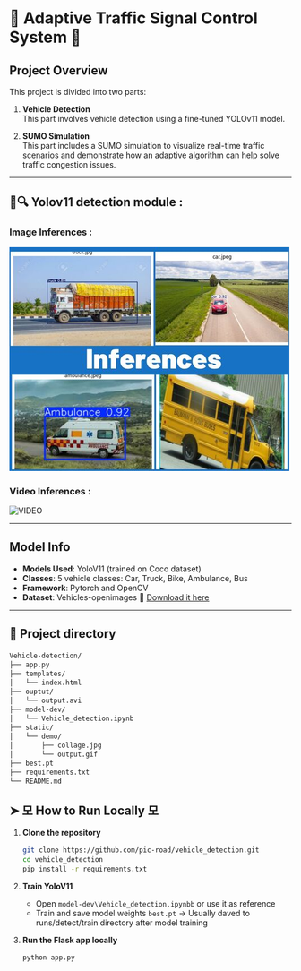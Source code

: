 # 🚦 Adaptive Traffic Signal Control System 🚦

## Project Overview

This project is divided into two parts:

1. **Vehicle Detection**  
   This part involves vehicle detection using a fine-tuned YOLOv11 model.

2. **SUMO Simulation**  
   This part includes a SUMO simulation to visualize real-time traffic scenarios and demonstrate how an adaptive algorithm can help solve traffic congestion issues.


---


## 🚙🔍 Yolov11 detection module : 

### Image Inferences : 

![IMAGE](static/demo/collage.jpg)


### Video Inferences : 
![VIDEO](static/demo/output.gif)

---



##  Model Info

- **Models Used**: YoloV11 (trained on Coco dataset)
- **Classes**: 5 vehicle classes: Car, Truck, Bike, Ambulance, Bus
- **Framework**: Pytorch and OpenCV
- **Dataset**:  Vehicles-openimages
  🔗 [Download it here](https://public.roboflow.com/object-detection/vehicles-openimages)

---


## 📁 Project directory

```
Vehicle-detection/
├── app.py
├── templates/
│   └── index.html
├── ouptut/
│   └── output.avi
├── model-dev/
│   └── Vehicle_detection.ipynb
├── static/
│   └── demo/
│       ├── collage.jpg
│       └── output.gif
├── best.pt
├── requirements.txt
└── README.md
```



## ➤ 모 How to Run Locally 모

1. **Clone the repository**  
   ```bash
   git clone https://github.com/pic-road/vehicle_detection.git
   cd vehicle_detection
   pip install -r requirements.txt
   ```

2. **Train YoloV11**  
   - Open `model-dev\Vehicle_detection.ipynbb` or use it as reference
   - Train and save model weights `best.pt` -> Usually daved to runs/detect/train directory after model training

3. **Run the Flask app locally**  
   ```bash
   python app.py
   ```
